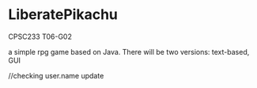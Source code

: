 # LiberatePikachu
CPSC233 T06-G02

a simple rpg game based on Java.
There will be two versions: text-based, GUI

//checking user.name update